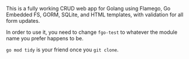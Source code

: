This is a fully working CRUD web app for Golang using Flamego, Go Embedded FS, GORM, SQLite, and HTML templates, with validation for all form updates.

In order to use it, you need to change `fgo-test` to whatever the module name you prefer happens to be.

`go mod tidy` is your friend once you `git clone`.
